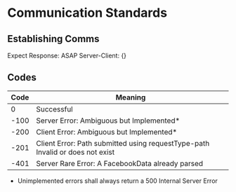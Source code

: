 # Communication Standards

## Establishing Comms
Expect Response: ASAP
Server-Client:
{}


## Codes
| Code | Meaning |
|------|------|
| 0 | Successful |
| -100 | Server Error: Ambiguous but Implemented* |
| -200 | Client Error: Ambiguous but Implemented* |
| -201 | Client Error: Path submitted using requestType-path Invalid or does not exist |
| -401 | Server Rare Error: A FacebookData already parsed |


* Unimplemented errors shall always return a 500 Internal Server Error